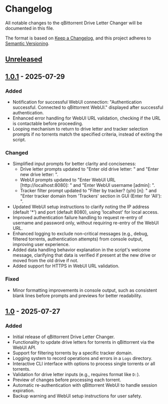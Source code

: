# Changelog

All notable changes to the qBittorrent Drive Letter Changer will be documented in this file.

The format is based on [Keep a Changelog](https://keepachangelog.com/en/1.0.0/), and this project adheres to [Semantic Versioning](https://semver.org/spec/v2.0.0.html).

## [Unreleased]

## [1.0.1] - 2025-07-29

### Added
- Notification for successful WebUI connection: "Authentication successful. Connected to qBittorrent WebUI." displayed after successful authentication.
- Enhanced error handling for WebUI URL validation, checking if the URL is contactable before proceeding.
- Looping mechanism to return to drive letter and tracker selection prompts if no torrents match the specified criteria, instead of exiting the script.

### Changed
- Simplified input prompts for better clarity and conciseness:
  - Drive letter prompts updated to "Enter old drive letter: " and "Enter new drive letter: ".
  - WebUI prompts updated to "Enter WebUI URL [http://localhost:8080]: " and "Enter WebUI username [admin]: ".
  - Tracker filter prompt updated to "Filter by tracker? (y/n) [n]: " and "Enter tracker domain from 'Trackers' section in GUI (Enter for 'All'): ".
- Updated WebUI setup instructions to clarify noting the IP address (default '*') and port (default 8080), using 'localhost' for local access.
- Improved authentication failure handling to request re-entry of username and password only, without requiring re-entry of the WebUI URL.
- Enhanced logging to exclude non-critical messages (e.g., debug, filtered torrents, authentication attempts) from console output, improving user experience.
- Added data handling behavior explanation in the script's welcome message, clarifying that data is verified if present at the new drive or moved from the old drive if not.
- Added support for HTTPS in WebUI URL validation.

### Fixed
- Minor formatting improvements in console output, such as consistent blank lines before prompts and previews for better readability.

## [1.0] - 2025-07-27

### Added
- Initial release of qBittorrent Drive Letter Changer.
- Functionality to update drive letters for torrents in qBittorrent via the WebUI API.
- Support for filtering torrents by a specific tracker domain.
- Logging system to record operations and errors in a `Logs` directory.
- Interactive CLI interface with options to process single torrents or all torrents.
- Validation for drive letter inputs (e.g., requires format like `D:`).
- Preview of changes before processing each torrent.
- Automatic re-authentication with qBittorrent WebUI to handle session expiration.
- Backup warning and WebUI setup instructions for user safety.

[Unreleased]: https://github.com/cocopaw/qBittorrentDriveLetterChanger/compare/v1.0.1...HEAD
[1.0.1]: https://github.com/cocopaw/qBittorrentDriveLetterChanger/compare/v1.0...v1.0.1
[1.0]: https://github.com/cocopaw/qBittorrentDriveLetterChanger/releases/tag/v1.0